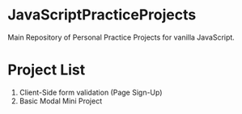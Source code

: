 # JavaScriptPracticeProjects
Main Repository of Personal Practice Projects for vanilla JavaScript.

# Project List
1. Client-Side form validation (Page Sign-Up)
2. Basic Modal Mini Project
